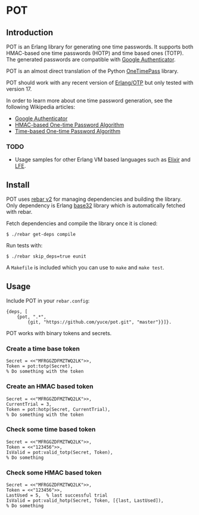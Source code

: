 # POT

## Introduction

POT is an Erlang library for generating one time passwords. It supports both HMAC-based one time passwords (HOTP) and time based ones (TOTP). The generated passwords are compatible with [Google Authenticator](http://en.wikipedia.org/wiki/Google_Authenticator).

POT is an almost direct translation of the Python [OneTimePass](https://github.com/tadeck/onetimepass) library.

POT should work with any recent version of [Erlang/OTP](http://www.erlang.org/) but only tested with version 17.

In order to learn more about one time password generation, see the following Wikipedia articles:

- [Google Authenticator](http://en.wikipedia.org/wiki/Google_Authenticator)
- [HMAC-based One-time Password Algorithm](http://en.wikipedia.org/wiki/HMAC-based_One-time_Password_Algorithm)
- [Time-based One-time Password Algorithm](http://en.wikipedia.org/wiki/Time-based_One-time_Password_Algorithm)

### TODO

- Usage samples for other Erlang VM based languages such as [Elixir](http://elixir-lang.org/) and [LFE](http://lfe.io/).

## Install

POT uses [rebar v2](https://github.com/rebar/rebar) for managing dependencies and building the library. Only dependency is Erlang [base32](https://github.com/aetrion/base32_erlang) library which is automatically fetched with rebar.

Fetch dependencies and compile the library once it is cloned:

    $ ./rebar get-deps compile
    
Run tests with:

    $ ./rebar skip_deps=true eunit
    
A `Makefile` is included which you can use to `make` and `make test`.

## Usage

Include POT in your `rebar.config`:

    {deps, [
        {pot, ".*",
            {git, "https://github.com/yuce/pot.git", "master"}}]}.

POT works with binary tokens and secrets.

### Create a time base token

    Secret = <<"MFRGGZDFMZTWQ2LK">>,
    Token = pot:totp(Secret),
    % Do something with the token
    
### Create an HMAC based token

    Secret = <<"MFRGGZDFMZTWQ2LK">>,
    CurrentTrial = 3,
    Token = pot:hotp(Secret, CurrentTrial),
    % Do something with the token

### Check some time based token

    Secret = <<"MFRGGZDFMZTWQ2LK">>,
    Token = <<"123456">>,
    IsValid = pot:valid_totp(Secret, Token),
    % Do something
    
### Check some HMAC based token
    
    Secret = <<"MFRGGZDFMZTWQ2LK">>,
    Token = <<"123456">>,
    LastUsed = 5,  % last successful trial
    IsValid = pot:valid_hotp(Secret, Token, [{last, LastUsed]),
    % Do something
